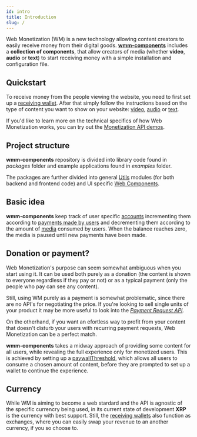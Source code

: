 ```yaml
---
id: intro
title: Introduction
slug: /
---
```


Web Monetization (WM) is a new technology allowing content creators to easily receive money from their digital goods. **[wmm-components](https://github.com/eqlabs/wmm-components)** includes a **collection of components**, that allow creators of media (whether **video**, **audio** or **text**) to start receiving money with a simple installation and configuration file.

## Quickstart

To receive money from the people viewing the website, you need to first set up a [receiving wallet](/docs/wallet). After that simply follow the instructions based on the type of content you want to show on your website: [video](/docs/examples-video), [audio](/docs/examples-audio) or [text](/docs/examples-text).

If you'd like to learn more on the technical specifics of how Web Monetization works, you can try out the [Monetization API demos](/docs/monetizationDemos).

## Project structure

**wmm-components** repository is divided into library code found in *packages* folder and example applications found in *examples* folder.

The packages are further divided into general [Utils](/docs/utils-readme) modules (for both backend and frontend code) and UI specific [Web Components](/docs/web-components-readme).

## Basic idea

**wmm-components** keep track of user specific [accounts](/docs/accounts) incrementing them according to [payments made by users](/docs/wallet-sending) and decrementing them according to the amount of [media](/docs/web-components-readme) consumed by users. When the balance reaches zero, the media is paused until new payments have been made.

##  Donation or payment?

Web Monetization's purpose can seem somewhat ambiguous when you start using it. It can be used both purely as a donation (the content is shown to everyone regardless if they pay or not) or as a typical payment (only the people who pay can see any content).

Still, using WM purely as a payment is somewhat problematic, since there are no API's for negotiating the price. If you're looking to sell single units of your product it may be more useful to look into the *[Payment Request API](https://developer.mozilla.org/en-US/docs/Web/API/Payment_Request_API)*.

On the otherhand, if you want an efortless way to profit from your content that doesn't disturb your users with recurring payment requests, Web Monetization can be a perfect match.

**wmm-components** takes a midway approach of providing some content for all users, while revealing the full experience only for monetized users. This is achieved by setting up a [paywallThreshold](/docs/accounts#paywallThreshold), which allows all users to consume a chosen amount of content, before they are prompted to set up a wallet to continue the experience.

## Currency

While WM is aiming to become a web stardard and the API is agnostic of the specific currencry being used, in its current state of development **XRP** is the currency with best support. Still, the [receiving wallets](/docs/wallet) also function as exchanges, where you can easily swap your revenue to an another currency, if you so choose to.